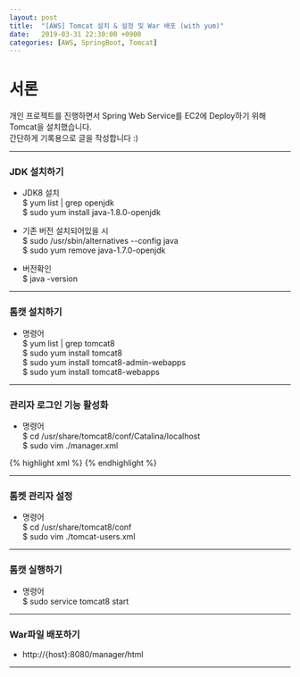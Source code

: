 ```yaml
---
layout: post
title:  "[AWS] Tomcat 설치 & 설정 및 War 배포 (with yum)"
date:   2019-03-31 22:30:00 +0900
categories: [AWS, SpringBoot, Tomcat]
---
```


# 서론
개인 프로젝트를 진행하면서 Spring Web Service를 EC2에 Deploy하기 위해 Tomcat을 설치했습니다.  
간단하게 기록용으로 글을 작성합니다 :) 

----

### JDK 설치하기
- JDK8 설치  
$ yum list | grep openjdk  
$ sudo yum install java-1.8.0-openjdk

- 기존 버전 설치되어있을 시  
$ sudo /usr/sbin/alternatives --config java  
$ sudo yum remove java-1.7.0-openjdk

- 버전확인  
$ java -version

----

### 톰캣 설치하기
- 명령어  
$ yum list | grep tomcat8  
$ sudo yum install tomcat8  
$ sudo yum install tomcat8-admin-webapps  
$ sudo yum install tomcat8-webapps

----

### 관리자 로그인 기능 활성화
- 명령어  
$ cd /usr/share/tomcat8/conf/Catalina/localhost  
$ sudo vim ./manager.xml

{% highlight xml %}
<Context privileged="true" antiResourceLocking="false" docBase="${catalina.home}/webapps/manager"> 
  <Valve className="org.apache.catalina.valves.RemoteAddrValve" allow="^.*$" />
</Context>
{% endhighlight %}

----

### 톰켓 관리자 설정
- 명령어  
$ cd /usr/share/tomcat8/conf  
$ sudo vim ./tomcat-users.xml

----

### 톰캣 실행하기
- 명령어  
$ sudo service tomcat8 start

----

### War파일 배포하기
- http://{host}:8080/manager/html

----